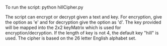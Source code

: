 
To run the script: python hillCipher.py 

The script can encrypt or decrypt given a text and key. 
For encryption, give the option as 'e' and for decryption give the option as 'd'.
The key provided will be mapped into the 2x2 keyMatrix which is used for encryption/decryption.
If the length of key is not 4, the default key "hill" is used.
The cipher is based on the 26 letter English alphabet set.
